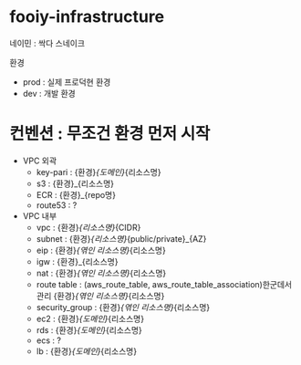 # fooiy-infrastructure

네이민 : 싹다 스네이크

환경

* prod : 실제 프로덕현 환경
* dev : 개발 환경

# 컨벤션 : 무조건 환경 먼저 시작
- VPC 외곽
  - key-pari : {환경}_{도메인}_{리소스명}
  - s3 : {환경}_{리소스명}
  - ECR : {환경}_{repo명}
  - route53 : ?
- VPC 내부
  - vpc : {환경}_{리소스명}_{CIDR}
  - subnet : {환경}_{리소스명}_{public/private}_{AZ}
  - eip : {환경}_{엮인 리소스명}_{리소스명}
  - igw : {환경}_{리소스명}
  - nat : {환경}_{엮인 리소스명}_{리소스명}
  - route table : (aws_route_table, aws_route_table_association)한군데서 관리
                  {환경}_{엮인 리소스명}_{리소스명}
  - security_group : {환경}_{엮인 리소스명}_{리소스명}
  - ec2 : {환경}_{도메인}_{리소스명}
  - rds : {환경}_{도메인}_{리소스명}
  - ecs : ?
  - lb : {환경}_{도메인}_{리소스명}
